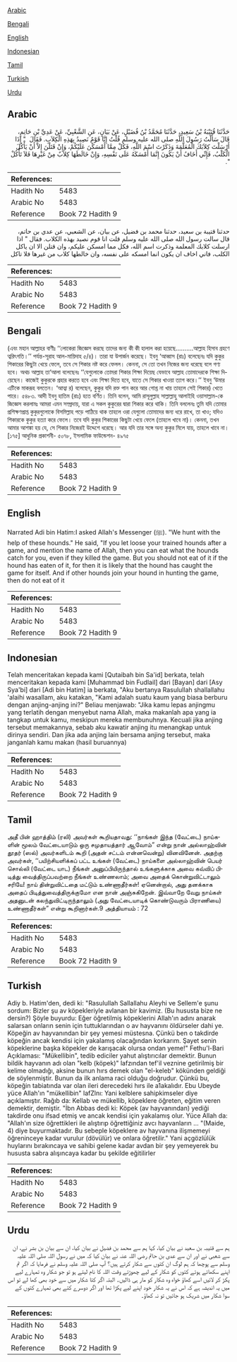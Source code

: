 [Arabic](#arabic)

[Bengali](#bengali)

[English](#english)

[Indonesian](#indonesian)

[Tamil](#tamil)

[Turkish](#turkish)

[Urdu](#urdu)

## Arabic


<div dir="rtl" lang="ar" style={{fontSize:'larger',backgroundColor:'#f8f9fa',padding:20}}>
حَدَّثَنَا قُتَيْبَةُ بْنُ سَعِيدٍ، حَدَّثَنَا مُحَمَّدُ بْنُ فُضَيْلٍ، عَنْ بَيَانٍ، عَنِ الشَّعْبِيِّ، عَنْ عَدِيِّ بْنِ حَاتِمٍ، قَالَ سَأَلْتُ رَسُولَ اللَّهِ صلى الله عليه وسلم قُلْتُ إِنَّا قَوْمٌ نَصِيدُ بِهَذِهِ الْكِلاَبِ‏.‏ فَقَالَ ‏ "‏ إِذَا أَرْسَلْتَ كِلاَبَكَ الْمُعَلَّمَةَ وَذَكَرْتَ اسْمَ اللَّهِ، فَكُلْ مِمَّا أَمْسَكْنَ عَلَيْكُمْ، وَإِنْ قَتَلْنَ إِلاَّ أَنْ يَأْكُلَ الْكَلْبُ، فَإِنِّي أَخَافُ أَنْ يَكُونَ إِنَّمَا أَمْسَكَهُ عَلَى نَفْسِهِ، وَإِنْ خَالَطَهَا كِلاَبٌ مِنْ غَيْرِهَا فَلاَ تَأْكُلْ ‏"‏‏.‏
</div>
<div style={{backgroundColor:'#f8f9fa',padding:20, marginBottom: 10}}><table> <thead> <tr> <th>References:</th> <th></th> </tr> </thead> <tbody><tr><td>Hadith No</td><td>5483</td></tr><tr><td>Arabic No</td><td>5483</td></tr><tr><td>Reference</td><td>Book 72 Hadith 9</td></tr></tbody></table></div>


<div dir="rtl" lang="ar" style={{fontSize:'larger',backgroundColor:'#f8f9fa',padding:20}}>
حدثنا قتيبة بن سعيد، حدثنا محمد بن فضيل، عن بيان، عن الشعبي، عن عدي بن حاتم، قال سالت رسول الله صلى الله عليه وسلم قلت انا قوم نصيد بهذه الكلاب. فقال " اذا ارسلت كلابك المعلمة وذكرت اسم الله، فكل مما امسكن عليكم، وان قتلن الا ان ياكل الكلب، فاني اخاف ان يكون انما امسكه على نفسه، وان خالطها كلاب من غيرها فلا تاكل
</div>
<div style={{backgroundColor:'#f8f9fa',padding:20, marginBottom: 10}}><table> <thead> <tr> <th>References:</th> <th></th> </tr> </thead> <tbody><tr><td>Hadith No</td><td>5483</td></tr><tr><td>Arabic No</td><td>5483</td></tr><tr><td>Reference</td><td>Book 72 Hadith 9</td></tr></tbody></table></div>

## Bengali


<div dir="ltr" lang="bn" style={{fontSize:'larger',backgroundColor:'#f8f9fa',padding:20}}>
(এবং মহান আল্লাহর বাণীঃ ‘‘লোকেরা জিজ্ঞেস করছে তাদের জন্য কী কী হালাল করা হয়েছে..........আল্লাহ হিসাব গ্রহণে ত্বরিৎগতি।’’ পর্যন্ত-সূরাহ আল-মায়িদাহ ৫/৪)। তারা যা উপার্জন করেছে। ইবনু ‘আব্বাস (রাঃ) বলেছেনঃ যদি কুকুর শিকারের কিছুটা খেয়ে ফেলে, তবে সে শিকার নষ্ট করে ফেলল। কেননা, সে তো তখন নিজের জন্য ধরেছে বলে গণ্য হবে। অথচ আল্লাহ তা‘আলা বলেছেনঃ ‘‘যেগুলোকে তোমরা শিকার শিক্ষা দিয়েছ যেভাবে আল্লাহ তোমাদেরকে শিক্ষা দিয়েছেন। কাজেই কুকুরকে প্রহার করতে হবে এবং শিক্ষা দিতে হবে, যাতে সে শিকার খাওয়া ত্যাগ করে।’’ ইবনু ‘উমার এটিকে মাকরূহ বলতেন। ‘আত্বা র) বলেছেন, কুকুর যদি রক্ত পান করে আর গোশ্ত না খায় তাহলে সেই শিকার) খেতে পারে। ৫৪৮৩. আদী ইবনু হাতিম (রাঃ) হতে বর্ণিত। তিনি বলেন, আমি রাসূলুল্লাহ সাল্লাল্লাহু আলাইহি ওয়াসাল্লাম-কে জিজ্ঞেস করলামঃ আমরা এমন সম্প্রদায়, যারা এ সকল কুকুরের দ্বারা শিকার করে থাকি। তিনি বললেনঃ তুমি যদি তোমার প্রশিক্ষণপ্রাপ্ত কুকুরগুলোকে বিসমিল্লাহ পড়ে পাঠিয়ে থাক তাহলে ওরা যেগুলো তোমাদের জন্য ধরে রাখে, তা খাও; যদিও শিকারকে কুকুর হত্যা করে ফেলে। তবে যদি কুকুর শিকারের কিছুটা খেয়ে ফেলে (তাহলে খাবে না)। কেননা, তখন আমার আশঙ্কা হয় যে, সে শিকার নিজেরই উদ্দেশে ধরেছে। আর যদি তার সঙ্গে অন্য কুকুর মিলে যায়, তাহলে খাবে না। [১৭৫] আধুনিক প্রকাশনী- ৫০৭৮, ইসলামিক ফাউন্ডেশন- ৪৯৭৫
</div>
<div style={{backgroundColor:'#f8f9fa',padding:20, marginBottom: 10}}><table> <thead> <tr> <th>References:</th> <th></th> </tr> </thead> <tbody><tr><td>Hadith No</td><td>5483</td></tr><tr><td>Arabic No</td><td>5483</td></tr><tr><td>Reference</td><td>Book 72 Hadith 9</td></tr></tbody></table></div>

## English


<div dir="ltr" lang="en" style={{fontSize:'larger',backgroundColor:'#f8f9fa',padding:20}}>
Narrated Adi bin Hatim:I asked Allah's Messenger (ﷺ). "We hunt with the help of these hounds." He said, "If you let loose your trained hounds after a game, and mention the name of Allah, then you can eat what the hounds catch for you, even if they killed the game. But you should not eat of it if the hound has eaten of it, for then it is likely that the hound has caught the game for itself. And if other hounds join your hound in hunting the game, then do not eat of it
</div>
<div style={{backgroundColor:'#f8f9fa',padding:20, marginBottom: 10}}><table> <thead> <tr> <th>References:</th> <th></th> </tr> </thead> <tbody><tr><td>Hadith No</td><td>5483</td></tr><tr><td>Arabic No</td><td>5483</td></tr><tr><td>Reference</td><td>Book 72 Hadith 9</td></tr></tbody></table></div>

## Indonesian


<div dir="ltr" lang="id" style={{fontSize:'larger',backgroundColor:'#f8f9fa',padding:20}}>
Telah menceritakan kepada kami [Qutaibah bin Sa'id] berkata, telah menceritakan kepada kami [Muhammad bin Fudlail] dari [Bayan] dari [Asy Sya'bi] dari [Adi bin Hatim] ia berkata, "Aku bertanya Rasulullah shallallahu 'alaihi wasallam, aku katakan, "Kami adalah suatu kaum yang biasa berburu dengan anjing-anjing ini?" Beliau menjawab: "Jika kamu lepas anjingmu yang terlatih dengan menyebut nama Allah, maka makanlah apa yang ia tangkap untuk kamu, meskipun mereka membunuhnya. Kecuali jika anjing tersebut memakannya, sebab aku kawatir anjing itu menangkap untuk dirinya sendiri. Dan jika ada anjing lain bersama anjing tersebut, maka janganlah kamu makan (hasil buruannya)
</div>
<div style={{backgroundColor:'#f8f9fa',padding:20, marginBottom: 10}}><table> <thead> <tr> <th>References:</th> <th></th> </tr> </thead> <tbody><tr><td>Hadith No</td><td>5483</td></tr><tr><td>Arabic No</td><td>5483</td></tr><tr><td>Reference</td><td>Book 72 Hadith 9</td></tr></tbody></table></div>

## Tamil


<div dir="ltr" lang="ta" style={{fontSize:'larger',backgroundColor:'#f8f9fa',padding:20}}>
அதீ பின் ஹாத்திம் (ரலி) அவர்கள் கூறியதாவது: ‘‘நாங்கள் இந்த (வேட்டை) நாய்களின் மூலம் வேட்டையாடும் ஒரு சமுதாயத்தார் ஆவோம்” என்று நான் அல்லாஹ்வின் தூதர் (ஸல்) அவர்களிடம் கூறி (அதன் சட்டம் என்னவென்று) வினவினேன். அதற்கு அவர்கள், ‘‘பயிற்சியளிக்கப் பட்ட உங்கள் (வேட்டை) நாய்களை அல்லாஹ்வின் பெயர் சொல்லி (வேட்டை யாட) நீங்கள் அனுப்பியிருந்தால் உங்களுக்காக அவை கவ்விப் பிடித்து வைத்திருப்பவற்றை நீங்கள் உண்ணலாம்; அவை அதைக் கொன்றுவிட்டாலும் சரியே! நாய் தின்றுவிட்டதை மட்டும் உண்ணாதீர்கள்! ஏனென்றால், அது தனக்காக அதைப் பிடித்துவைத்திருக்குமோ என நான் அஞ்சுகிறேன். இவ்வாறே வேறு நாய்கள் அதனுடன் கலந்துவிட்டிருந்தாலும் (அது வேட்டையாடிக் கொண்டுவரும் பிராணியை) உண்ணாதீர்கள்” என்று கூறினார்கள்.9 அத்தியாயம் : 72
</div>
<div style={{backgroundColor:'#f8f9fa',padding:20, marginBottom: 10}}><table> <thead> <tr> <th>References:</th> <th></th> </tr> </thead> <tbody><tr><td>Hadith No</td><td>5483</td></tr><tr><td>Arabic No</td><td>5483</td></tr><tr><td>Reference</td><td>Book 72 Hadith 9</td></tr></tbody></table></div>

## Turkish


<div dir="ltr" lang="tr" style={{fontSize:'larger',backgroundColor:'#f8f9fa',padding:20}}>
Adiy b. Hatim'den, dedi ki: "Rasulullah Sallallahu Aleyhi ve Sellem'e şunu sordum: Bizler şu av köpekleriyle avlanan bir kavimiz. (Bu hususta bize ne dersin?) Şöyle buyurdu: Eğer öğretiImiş köpeklerini Allah'ın adını anarak salarsan onların senin için tuttuklarından o av hayvanını öldürseler dahi ye. Köpeğin av hayvanından bir şey yemesi müstesna. Çünkü ben o takdirde köpeğin ancak kendisi için yakalamış olacağından korkarım. Şayet senin köpeklerine başka köpekler de karışacak olursa ondan yeme!" Fethu'l-Bari Açıklaması: "Mükellibin", tedib ediciler yahut alıştırıcılar demektir. Bunun bildik hayvanın adı olan "kelb (köpek)" lafzından tef'il veznine getirilmiş bir kelime olmadığı, aksine bunun hırs demek olan "el-keleb" kökünden geldiği de söylenmiştir. Bunun da ilk anlama raci olduğu doğrudur. Çünkü bu, köpeğin tabiatında var olan ileri derecedeki hırs ile a1akalıdır. Ebu Ubeyde yüce Allah'ın "mükellibin" lafZlnı: Yani kelblere sahipkimseler diye açıklamıştır. Rağıb da: Kellab ve mükellib, köpeklere öğreten, eğitim veren demektir, demiştir. "İbn Abbas dedi ki: Köpek (av hayvanından) yediği takdirde onu ifsad etmiş ve ancak kendisi için yakalamış olur. Yüce Allah da: "Allah'ın size öğrettikleri ile alıştırıp öğrettiğiniz avcı hayvanların ... "(Maide, 4) diye buyurmaktadır. Bu sebeple köpeklere av hayvanına ilişmemeyi öğreninceye kadar vurulur (dövülür) ve onlara öğretilir." Yani açgözlülük huylarını bırakıncaya ve sahibi gelene kadar avdan bir şey yemeyerek bu hususta sabra alışıncaya kadar bu şekilde eğitilirler
</div>
<div style={{backgroundColor:'#f8f9fa',padding:20, marginBottom: 10}}><table> <thead> <tr> <th>References:</th> <th></th> </tr> </thead> <tbody><tr><td>Hadith No</td><td>5483</td></tr><tr><td>Arabic No</td><td>5483</td></tr><tr><td>Reference</td><td>Book 72 Hadith 9</td></tr></tbody></table></div>

## Urdu


<div dir="rtl" lang="ur" style={{fontSize:'larger',backgroundColor:'#f8f9fa',padding:20}}>
ہم سے قتیبہ بن سعید نے بیان کیا، کہا ہم سے محمد بن فضیل نے بیان کیا، ان سے بیان بن بشر نے، ان سے شعبی نے اور ان سے عدی بن حاتم رضی اللہ عنہ نے بیان کیا کہ میں نے رسول اللہ صلی اللہ علیہ وسلم سے پوچھا کہ ہم لوگ ان کتوں سے شکار کرتے ہیں؟ آپ صلی اللہ علیہ وسلم نے فرمایا کہ اگر تم اپنے سکھائے ہوئے کتوں کو شکار کے لیے چھوڑتے وقت اللہ کا نام لیتے ہو تو جو شکار وہ تمہارے لیے پکڑ کر لائیں اسے کھاؤ خواہ وہ شکار کو مار ہی ڈالیں۔ البتہ اگر کتا شکار میں سے خود بھی کھا لے تو اس میں یہ اندیشہ ہے کہ اس نے یہ شکار خود اپنے لیے پکڑا تھا اور اگر دوسرے کتے بھی تمہارے کتوں کے سوا شکار میں شریک ہو جائیں تو نہ کھاؤ۔
</div>
<div style={{backgroundColor:'#f8f9fa',padding:20, marginBottom: 10}}><table> <thead> <tr> <th>References:</th> <th></th> </tr> </thead> <tbody><tr><td>Hadith No</td><td>5483</td></tr><tr><td>Arabic No</td><td>5483</td></tr><tr><td>Reference</td><td>Book 72 Hadith 9</td></tr></tbody></table></div>